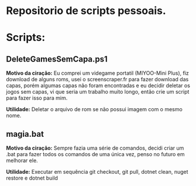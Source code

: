 # Repositorio de scripts pessoais.
# Scripts:

## **DeleteGamesSemCapa.ps1**

**Motivo da ciração:**
Eu comprei um videgame portatil (MIYOO-Mini Plus), fiz download de alguns roms, usei o screenscraper.fr para fazer download das capas, porém algumas capas não foram encontradas e eu decidir deletar os jogos sem capas, vi que seria um trabalho muito longo, então crie um script para fazer isso para mim. 

**Utilidade:**
Deletar o arquivo de rom se não possui imagem com o mesmo nome.

## **magia.bat**

**Motivo da ciração:**
Sempre fazia uma série de comandos, decidi criar um .bat para fazer todos os comandos de uma única vez, penso no futuro em melhorar ele.

**Utilidade:**
Executar em sequência git checkout, git pull, dotnet clean, nuget restore e dotnet build
